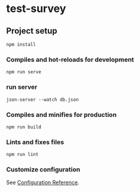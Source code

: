 # test-survey

## Project setup
```
npm install
```

### Compiles and hot-reloads for development
```
npm run serve
```

### run server
```
json-server --watch db.json
```

### Compiles and minifies for production
```
npm run build
```

### Lints and fixes files
```
npm run lint
```

### Customize configuration
See [Configuration Reference](https://cli.vuejs.org/config/).
